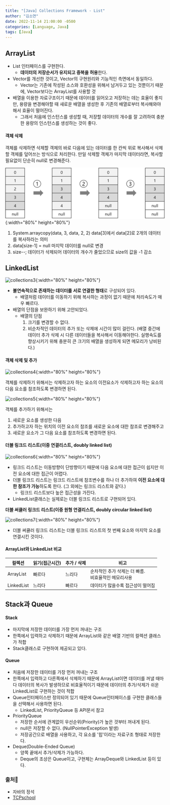 ```yaml
---
title: "[Java] Collections Framework - List"
author: "김소연"
date: 2022-11-14 21:00:00 -0500
categories: [Language, Java]
tags: [Java]
---
```




## ArrayList

- List 인터페이스를 구현한다.
  - **데이터의 저장순서가 유지되고 중복을 허용**한다.
- Vector를 개선한 것이고, Vector의 구현원리와 기능적인 측면에서 동일하다. 
  - Vector는 기존에 작성된 소스와 호환성을 위해서 남겨두고 있는 것뿐이기 때문에, 
    Vector보다는 ArrayList를 사용할 것
- 배열을 이용한 자료구조이기 때문에 데이터를 읽어오고 저장하는 데는 효율이 좋지만,
  용량을 변경해야할 때 새로운 배열을 생성한 후 기존의 배열로부터 복사해와야해서 효율이 떨어진다.
  - 그래서 처음에 인스턴스를 생성할 때, 저장할 데이터의 개수를 잘 고려하여 충분한 용량의 인스턴스를 생성하는 것이 좋다.



#### 객체 삭제

객체를 삭제하면 삭제할 객체의 바로 다음에 있는 데이터를 한 칸씩 위로 복사해서 삭제할 객체를 덮어쓰는 방식으로 처리한다. 만일 삭제할 객체가 마지막 데이터라면, 복사할 필요없이 단순히 null로 변경해준다.

![collections2](/assets/img/collections2.png){:width="80%" height="80%"}

1. System.arraycopy(data, 3, data, 2, 2)
   data[3]에서 data[2]로 2개의 데이터를 복사하라는 의미
2. data[size-1] = null
   마지막 데이터를 null로 변경
3. size--;
   데이터가 삭제되어 데이터의 개수가 줄었으므로 size의 값을 -1 감소



## LinkedList

![collections3](/assets/img/collections3.png){:width="80%" height="80%"}

- **불연속적으로 존재하는 데이터를 서로 연결한 형태**로 구성되어 있다.
  - 배열처럼 데이터를 이동하기 위해 복사하는 과정이 없기 때문에 처리속도가 매우 빠르다.
- 배열의 단점을 보완하기 위해 고안되었다.
  - 배열의 단점
    1. 크기를 변경할 수 없다.
    2. 비순차적인 데이터의 추가 또는 삭제에 시간이 많이 걸린다. 
       (배열 중간에 데이터 추가 삭제 시 다른 데이터들을 복사해서 이동해야한다. 실행속도를 향상시키기 위해 충분히 큰 크기의 배열을 생성하게 되면 메모리가 낭비된다.)



#### 객체 삭제 및 추가

![collections4](/assets/img/collections4.png){:width="80%" height="80%"}

객체를 삭제하기 위해서는
삭제하고자 하는 요소의 이전요소가 삭제하고자 하는 요소의 다음 요소를 참조하도록 변경하면 된다.

![collections5](/assets/img/collections5.png){:width="80%" height="80%"}

객체를 추가하기 위해서는

1. 새로운 요소를 생성한 다음
2. 추가하고자 하는 위치의 이전 요소의 참조를 새로운 요소에 대한 참조로 변경해주고
3. 새로운 요소가 그 다음 요소를 참조하도록 변경하면 된다.



#### 더블 링크드 리스트(이중 연결리스트, doubly linked list)

![collections6](/assets/img/collections6.png){:width="80%" height="80%"}

- 링크드 리스트는 이동방향이 단방향이기 때문에 다음 요소에 대한 접근이 쉽지만 이전 요소에 대한 접근이 어렵다. 
- 더블 링크드 리스트는 링크드 리스트에 참조변수를 하나 더 추가하여 **이전 요소에 대한 참조가 가능**하도록 한다. (그 외에는 링크드 리스트와 같다.)
  - 링크드 리스트보다 높은 접근성을 가진다.
- LinkedList클래스는 실제로는 더블 링크드 리스트로 구현되어 있다.

**더블 써큘러 링크드 리스트(이중 원형 연결리스트, doubly circular linked list)**

![collections7](/assets/img/collections7.png){:width="80%" height="80%"}

- 더블 써큘러 링크드 리스트는 더블 링크드 리스트의 첫 번째 요소와 마지막 요소를 연결시킨 것이다.



#### ArrayList와 LinkedList 비교

| 컬렉션        | 읽기(접근시간) | 추가 / 삭제 | 비고                                 |
| ---------- | -------- | ------- | ---------------------------------- |
| ArrayList  | 빠르다      | 느리다     | 순차적인 추가 삭제는 더 빠름.<br />비효율적인 메모리사용 |
| LinkedList | 느리다      | 빠르다     | 데이터가 많을수록 접근성이 떨어짐                 |



## Stack과 Queue

#### Stack

- 마지막에 저장한 데이터를 가장 먼저 꺼내는 구조
- 한쪽에서 입력하고 삭제하기 때문에 ArrayList와 같은 배열 기반의 컬렉션 클래스가 적합
- Stack클래스로 구현하여 제공되고 있다.

#### Queue

- 처음에 저장한 데이터를 가장 먼저 꺼내는 구조
- 한쪽에서 입력하고 다른쪽에서 삭제하기 때문에 
  ArrayList이면 데이터를 꺼낼 때마다 데이터의 복사가 발생하므로 비효율적이기 때문에 
  데이터의 추가/삭제가 쉬운 LinkedList로 구현하는 것이 적합
- Queue인터페이스만 정의되어 있기 때문에 Queue인터페이스를 구현한 클래스들을 선택해서 사용하면 된다.
  - LinkedList, PriorityQueue 등 API문서 참고
- PriorityQueue
  - 저장한 순서에 관계없이 우선순위(Priority)가 높은 것부터 꺼내게 된다.
  - null은 저장할 수 없다. (NullPointerException 발생)
  - 저장공간으로 배열을 사용하고, 각 요소를 '힙'이라는 자료구조 형태로 저장한다.
- Deque(Double-Ended Queue)
  - 양쪽 끝에서 추가/삭제가 가능하다.
  - Deque의 조상은 Queue이고, 구현체는 ArrayDeque와 LinkedList 등이 있다.





### 출처📎

- 자바의 정석
- [TCPschool](http://www.tcpschool.com/java/java_collectionFramework_concept)


